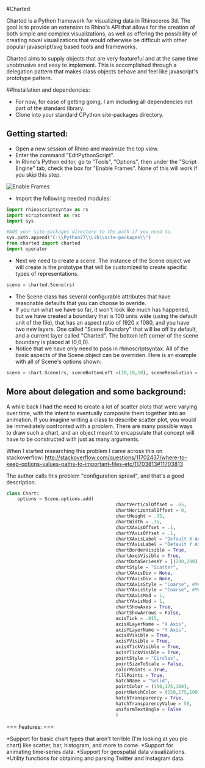 #Charted


Charted is a Python framework for visualizing data in Rhinoceros 3d.  The goal is to provide an 
extension to Rhino's API that allows for the creation of both simple and complex
visualizations, as well as offering the possibility of creating novel visualizations that would
otherwise be difficult with other popular javascript/svg based tools and frameworks.

Charted aims to supply objects that are very featureful and at the same time 
unobtrusive and easy to implement.  This is accomplished through a delegation pattern that makes 
class objects behave and feel like javascript's prototype pattern.

##Installation and dependencies:

  * For now, for ease of getting going, I am including all dependencies not part of the standard library.
  * Clone into your standard CPython site-packages directory.

## Getting started:

  * Open a new session of Rhino and maximize the top view.
  * Enter the command "EditPythonScript".
  * In Rhino's Python editor, go to "Tools", "Options", then under the "Script Engine" tab, check the box for "Enable Frames".  None of this will work if
you skip this step.

![Enable Frames](https://raw.github.com/frankfralick/Charted/master/images/FramesEnabled.PNG)

  * Import the following needed modules:

```python
import rhinoscriptsyntax as rs
import scriptcontext as rsc
import sys

#Add your site-packages directory to the path if you need to.
sys.path.append("C:\\Python27\\Lib\\site-packages\\")
from charted import charted
import operator

```

* Next we need to create a scene.  The instance of the Scene object we will create is the prototype that will be customized to create specific types of representations.

```python
scene = charted.Scene(rs)
```
* The Scene class has several configurable attributes that have reasonable defaults that you can choose to overide. 
* If you run what we have so far, it won't look like much has happened, but we have created a boundary that is 100 units wide (using the default unit of the file), that has an aspect ratio of 1920 x 1080, and you have two new layers.  One called "Scene Boundary" that will be off by default, and a current layer called "Charted".  The bottom left corner of the scene boundary is placed at (0,0,0).
* Notice that we have only need to pass in rhinoscriptsyntax.  All of the basic aspects of the Scene object can be overriden.  Here is an example with all of Scene's options shown:
```python
scene = chart.Scene(rs, sceneBottomLeft =(10,10,10), sceneResolution = (640,480), sceneWidth = 300, sceneBorderVisible = True, sceneLayerName = "Test Scene")
```

## More about delegation and some background:

A while back I had the need to create a lot of scatter plots that were varying over time, with the 
intent to eventually composite them together into an animation.  If you imagine writing a class to describe 
scatter plot, you would be immediately confronted with a problem.  There are many possible ways to draw
such a chart, and an object meant to encapsulate that concept will have to be constructed with just as many 
arguments.

When I started researching this problem I came across this on stackoverflow:  http://stackoverflow.com/questions/11702437/where-to-keep-options-values-paths-to-important-files-etc/11703813#11703813

The author calls this problem "configuration sprawl", and that's a good description.

```python
class Chart:
    options = Scene.options.add(
                                        chartVerticalOffset = .65,
                                        chartHorizontalOffset = 0,
                                        chartHeight = .35,
                                        chartWidth = .35,
                                        chartXAxisOffset = .1,
                                        chartYAxisOffset = .1,
                                        chartXAxisLabel = "Default X Axis Label",
                                        chartYAxisLabel = "Default Y Axis Label",
                                        chartBorderVisible = True,
                                        chartAxesVisible = True,
                                        chartDataSeriesXY = [(200,200),(650,4),(50,6),(70,80)],
                                        chartStyle = "Scatter",
                                        chartXAxisDiv = None,
                                        chartYAxisDiv = None,
                                        chartXAxisStyle = "Coarse", #Medium, Fine
                                        chartYAxisStyle = "Coarse", #Medium, Fine
                                        chartXAxisMod = 1,
                                        chartYAxisMod = 1,
                                        chartShowAxes = True,
                                        chartShowArrows = False,
                                        axisTick = .015,
                                        axisXLayerName = "X Axis",
                                        axisYLayerName = "Y Axis",
                                        axisXVisible = True,
                                        axisYVisible = True,
                                        axisXTickVisible = True,
                                        axisYTickVisible = True,
                                        pointStyle = "Circles",
                                        pointSizeToScale = False,
                                        colorPoints = True,
                                        fillPoints = True,
                                        hatchName = "Solid",
                                        pointColor = (150,175,100),
                                        pointHatchColor = (150,175,100),
                                        hatchTransparency = True,
                                        hatchTransparencyValue = 50,
                                        uniformTextAngle = False
                                        )

```


=== Features: ===

*Support for basic chart types that aren't terrible (I'm looking at you pie chart) like scatter, bar, histogram, and more to come.
*Support for animating time-series data.
*Support for geospatial data visualizations.
*Utility functions for obtaining and parsing Twitter and Instagram data.





